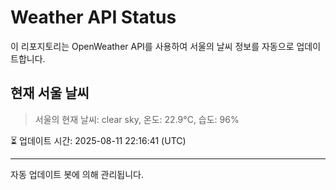 
# Weather API Status

이 리포지토리는 OpenWeather API를 사용하여 서울의 날씨 정보를 자동으로 업데이트합니다.

## 현재 서울 날씨
> 서울의 현재 날씨: clear sky, 온도: 22.9°C, 습도: 96%

⏳ 업데이트 시간: 2025-08-11 22:16:41 (UTC)

---
자동 업데이트 봇에 의해 관리됩니다.

